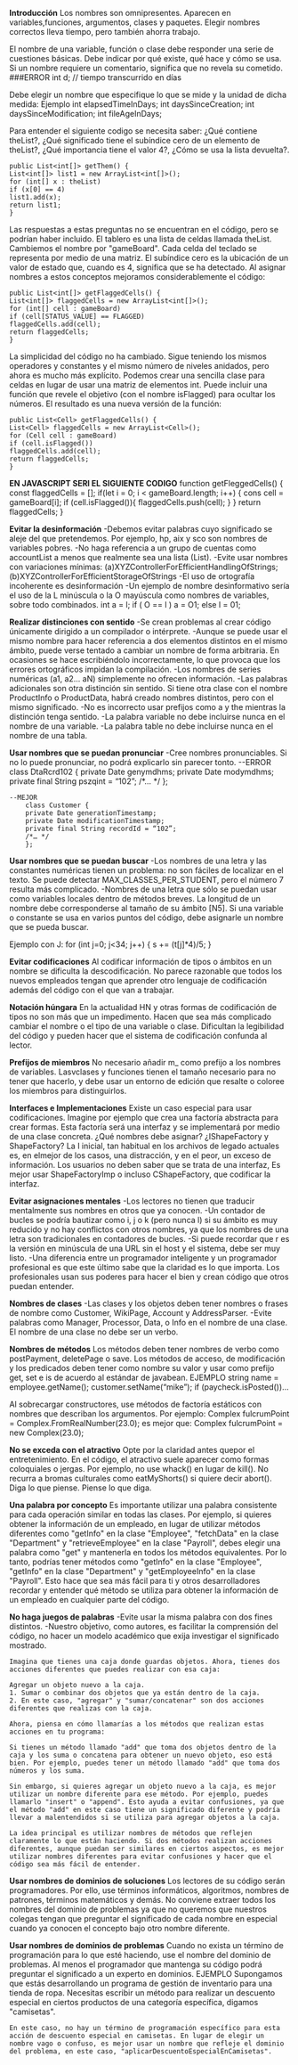 __Introducción__
Los nombres son omnipresentes. Aparecen en variables,funciones, argumentos, clases y paquetes.
Elegir nombres correctos lleva tiempo, pero también ahorra trabajo.

El nombre de una variable, función o clase debe responder una serie de cuestiones básicas. Debe indicar por qué existe, qué hace y cómo se usa. Si un nombre requiere un comentario, significa que no revela su cometido.
    ###ERROR
        int d; // tiempo transcurrido en días


Debe elegir un nombre que especifique lo que se mide y la unidad de dicha medida:
    Ejemplo
        int elapsedTimeInDays;
        int daysSinceCreation;
        int daysSinceModification;
        int fileAgeInDays;

Para entender el siguiente codigo se necesita saber: ¿Qué contiene theList?, ¿Qué significado tiene el subíndice cero de un elemento de theList?, ¿Qué importancia tiene el valor 4?, ¿Cómo se usa la lista devuelta?. 

    public List<int[]> getThem() {
    List<int[]> list1 = new ArrayList<int[]>();
    for (int[] x : theList)
    if (x[0] == 4)
    list1.add(x);
    return list1;
    }

Las respuestas a estas preguntas no se encuentran en el código, pero se podrían haber incluido. 
El tablero es una lista de celdas llamada theList. Cambiemos el nombre por "gameBoard". Cada celda del teclado se representa por medio de una matriz. El subíndice cero es la ubicación de un valor de estado que, cuando es 4,
significa que se ha detectado. Al asignar nombres a estos conceptos mejoramos considerablemente el código:

    public List<int[]> getFlaggedCells() {
    List<int[]> flaggedCells = new ArrayList<int[]>();
    for (int[] cell : gameBoard)
    if (cell[STATUS_VALUE] == FLAGGED)
    flaggedCells.add(cell);
    return flaggedCells;
    }

La simplicidad del código no ha cambiado. Sigue teniendo los mismos operadores y constantes y el mismo número de niveles anidados, pero ahora es mucho más explícito. Podemos crear una sencilla clase para celdas en lugar de usar una matriz de elementos int. Puede incluir una función que revele el objetivo (con el nombre isFlagged) para ocultar los números. El resultado es una nueva versión de la función:

    public List<Cell> getFlaggedCells() {
    List<Cell> flaggedCells = new ArrayList<Cell>();
    for (Cell cell : gameBoard)
    if (cell.isFlagged())
    flaggedCells.add(cell);
    return flaggedCells;
    }

__EN JAVASCRIPT SERI EL SIGUIENTE CODIGO__
function getFleggedCells() {
    const flaggedCells = [];
    if(let i = 0; i < gameBoard.length; i++) {
        cons cell = gameBoard[i];
        if (cell.isFlagged()){
            flaggedCells.push(cell);
        }
    }
    return flaggedCells;
}

__Evitar la desinformación__
-Debemos evitar palabras cuyo significado se aleje del que pretendemos. Por ejemplo, hp, aix y sco son nombres de variables pobres.
-No haga referencia a un grupo de cuentas como accountList a menos que realmente sea una lista (List).
-Evite usar nombres con variaciones mínimas: (a)XYZControllerForEfficientHandlingOfStrings; (b)XYZControllerForEfficientStorageOfStrings
-El uso de ortografía incoherente es desinformación 
-Un ejemplo de nombre desinformativo sería el uso de la L minúscula o la O mayúscula como nombres de variables, sobre todo combinados.
    int a = l;
    if ( O == l )
    a = O1;
    else
    l = 01;

__Realizar distinciones con sentido__
-Se crean problemas al crear código únicamente dirigido a un compilador o intérprete.
-Aunque se puede usar el mismo nombre para hacer referencia a dos elementos distintos en el mismo ámbito, puede verse tentado a cambiar un nombre de forma arbitraria. En ocasiones se hace escribiéndolo incorrectamente, lo que provoca que los errores ortográficos impidan la compilación.
-Los nombres de series numéricas (a1, a2… aN) simplemente no ofrecen información.
-Las palabras adicionales son otra distinción sin sentido. Si tiene otra clase con el nombre ProductInfo o
ProductData, habrá creado nombres distintos, pero con el mismo significado.
-No es incorrecto usar prefijos como a y the mientras la distinción tenga sentido.
-La palabra variable no debe incluirse nunca en el nombre de una variable. 
-La palabra table no debe incluirse nunca en el nombre de una tabla.


__Usar nombres que se puedan pronunciar__
-Cree nombres pronunciables. Si no lo puede pronunciar, no podrá explicarlo sin parecer tonto.
    --ERROR
        class DtaRcrd102 {
        private Date genymdhms;
        private Date modymdhms;
        private final String pszqint = “102”;
        /*… */
        };

    --MEJOR
        class Customer {
        private Date generationTimestamp;
        private Date modificationTimestamp;
        private final String recordId = “102”;
        /*… */
        };

__Usar nombres que se puedan buscar__
-Los nombres de una letra y las constantes numéricas tienen un problema: no son fáciles de localizar en el texto. Se puede detectar MAX_CLASSES_PER_STUDENT, pero el número 7 resulta más complicado.
-Nombres de una letra que sólo se puedan usar como variables locales dentro de métodos breves. La longitud de un nombre debe corresponderse al tamaño de su ámbito [N5]. Si una variable o constante se usa en varios puntos del código, debe asignarle un nombre que se pueda buscar.

Ejemplo con J: 
    for (int j=0; j<34; j++) {
    s += (t[j]*4)/5;
    }

__Evitar codificaciones__
Al codificar información de tipos o ámbitos en un nombre se dificulta la descodificación. No parece razonable que todos los nuevos empleados tengan que aprender otro lenguaje de codificación además del código con el
que van a trabajar.

__Notación húngara__
En la actualidad HN y otras formas de codificación de tipos no son más que un impedimento. Hacen que sea más complicado cambiar el nombre o el tipo de una variable o clase. Dificultan la legibilidad del código y pueden hacer que el sistema de codificación confunda al lector.

__Prefijos de miembros__
No necesario añadir m_ como prefijo a los nombres de variables. Lasvclases y funciones tienen el tamaño necesario para no tener que hacerlo, y debe usar un entorno de edición que resalte o coloree los miembros para
distinguirlos.

__Interfaces e Implementaciones__
Existe un caso especial para usar codificaciones. Imagine por ejemplo que crea una factoría abstracta para crear formas. Esta factoría será una interfaz y se implementará por medio de una clase concreta. ¿Qué nombres debe asignar? ¿IShapeFactory y ShapeFactory? La I inicial, tan habitual en los archivos de legado actuales es, en elmejor de los casos, una distracción, y en el peor, un exceso de información. Los usuarios no deben saber que se trata de una interfaz, Es mejor usar ShapeFactoryImp o incluso CShapeFactory, que codificar la interfaz.

__Evitar asignaciones mentales__
-Los lectores no tienen que traducir mentalmente sus nombres en otros que ya conocen.
-Un contador de bucles se podría bautizar como i, j o k (pero nunca l) si su ámbito es muy reducido y no hay conflictos con otros nombres, ya que los nombres de una letra son tradicionales en contadores de bucles.
-Si puede recordar que r es la versión en minúscula de una URL sin el host y el sistema, debe ser muy listo.
-Una diferencia entre un programador inteligente y un programador profesional es que este último sabe que la claridad es lo que importa. Los profesionales usan sus poderes para hacer el bien y crean código que otros
puedan entender.

__Nombres de clases__
-Las clases y los objetos deben tener nombres o frases de nombre como Customer, WikiPage, Account y AddressParser. 
-Evite palabras como Manager, Processor, Data, o Info en el nombre de una clase. 
El nombre de una clase no debe ser un verbo.

__Nombres de métodos__
Los métodos deben tener nombres de verbo como postPayment, deletePage o save. Los métodos de acceso, de modificación y los predicados deben tener como nombre su valor y usar como prefijo get, set e is de acuerdo al estándar de javabean.
EJEMPLO
    string name = employee.getName();
    customer.setName(“mike”);
    if (paycheck.isPosted())…

Al sobrecargar constructores, use métodos de factoría estáticos con nombres que describan los argumentos. Por ejemplo:
    Complex fulcrumPoint = Complex.FromRealNumber(23.0);
es mejor que:
    Complex fulcrumPoint = new Complex(23.0);

__No se exceda con el atractivo__
Opte por la claridad antes quepor el entretenimiento. En el código, el atractivo suele aparecer como formas
coloquiales o jergas. Por ejemplo, no use whack() en lugar de kill(). No recurra a bromas culturales como eatMyShorts() si quiere decir abort(). Diga lo que piense. Piense lo que diga.

__Una palabra por concepto__
Es importante utilizar una palabra consistente para cada operación similar en todas las clases. Por ejemplo, si quieres obtener la información de un empleado, en lugar de utilizar métodos diferentes como "getInfo" en la clase "Employee", "fetchData" en la clase "Department" y "retrieveEmployee" en la clase "Payroll", debes elegir una palabra como "get" y mantenerla en todos los métodos equivalentes. Por lo tanto, podrías tener métodos como "getInfo" en la clase "Employee", "getInfo" en la clase "Department" y "getEmployeeInfo" en la clase "Payroll". Esto hace que sea más fácil para ti y otros desarrolladores recordar y entender qué método se utiliza para obtener la información de un empleado en cualquier parte del código.

__No haga juegos de palabras__
-Evite usar la misma palabra con dos fines distintos.
-Nuestro objetivo, como autores, es facilitar la comprensión del código, no hacer un modelo académico que exija investigar el significado
mostrado.


    Imagina que tienes una caja donde guardas objetos. Ahora, tienes dos acciones diferentes que puedes realizar con esa caja:

    Agregar un objeto nuevo a la caja.
    1. Sumar o combinar dos objetos que ya están dentro de la caja.
    2. En este caso, "agregar" y "sumar/concatenar" son dos acciones diferentes que realizas con la caja.

    Ahora, piensa en cómo llamarías a los métodos que realizan estas acciones en tu programa:

    Si tienes un método llamado "add" que toma dos objetos dentro de la caja y los suma o concatena para obtener un nuevo objeto, eso está bien. Por ejemplo, puedes tener un método llamado "add" que toma dos números y los suma.

    Sin embargo, si quieres agregar un objeto nuevo a la caja, es mejor utilizar un nombre diferente para ese método. Por ejemplo, puedes llamarlo "insert" o "append". Esto ayuda a evitar confusiones, ya que el método "add" en este caso tiene un significado diferente y podría llevar a malentendidos si se utiliza para agregar objetos a la caja.

    La idea principal es utilizar nombres de métodos que reflejen claramente lo que están haciendo. Si dos métodos realizan acciones diferentes, aunque puedan ser similares en ciertos aspectos, es mejor utilizar nombres diferentes para evitar confusiones y hacer que el código sea más fácil de entender.

__Usar nombres de dominios de soluciones__
Los lectores de su código serán programadores. Por ello, use términos informáticos, algoritmos, nombres de patrones, términos matemáticos y demás. No conviene extraer todos los nombres del dominio de problemas ya que no queremos que nuestros colegas tengan que preguntar el significado de cada nombre en especial cuando ya conocen el concepto bajo otro nombre diferente.

__Usar nombres de dominios de problemas__
Cuando no exista un término de programación para lo que esté haciendo, use el nombre del dominio de problemas. Al menos el programador que mantenga su código podrá preguntar el significado a un experto en dominios.
EJEMPLO
    Supongamos que estás desarrollando un programa de gestión de inventario para una tienda de ropa. Necesitas escribir un método para realizar un descuento especial en ciertos productos de una categoría específica, digamos "camisetas".

    En este caso, no hay un término de programación específico para esta acción de descuento especial en camisetas. En lugar de elegir un nombre vago o confuso, es mejor usar un nombre que refleje el dominio del problema, en este caso, "aplicarDescuentoEspecialEnCamisetas".





































